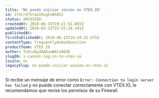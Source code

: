 ```yaml
---
title: 'No puedo iniciar sesión en VTEX.IO'
id: 1YVcrUfVra2cKogEsWS0I2
status: ARCHIVED
createdAt: 2018-06-15T19:21:51.893Z
updatedAt: 2020-03-13T21:25:28.341Z
publishedAt: 
firstPublishedAt: 2018-06-15T19:24:32.575Z
contentType: frequentlyAskedQuestion
productTeam: VTEX IO
author: TnXcuQydAAOuwWACo864E
slugEN: i-cannot-log-in-to-vtex-io
locale: es
legacySlug: no-puedo-iniciar-sesion-en-vtex-io
---
```


Si recibe un mensaje de error como `Error: Connection to login server has failed` y no puede conectar correctamente con VTEX.IO, le recomendamos que revise los permisos de su Firewall.

